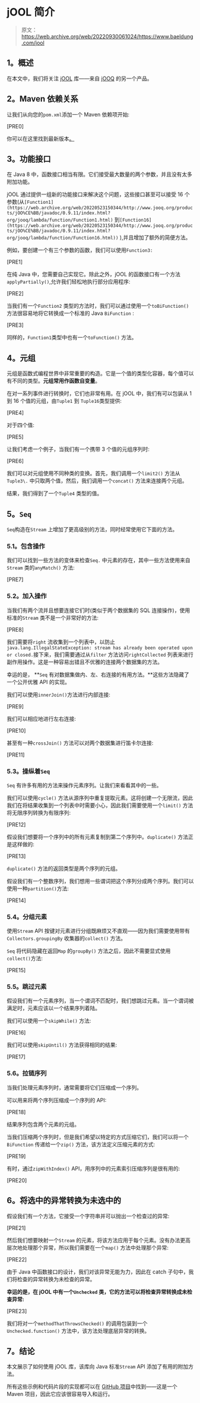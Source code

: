 # jOOL 简介

> 原文：<https://web.archive.org/web/20220930061024/https://www.baeldung.com/jool>

## **1。概述**

在本文中，我们将关注 [jOOL](https://web.archive.org/web/20220523150344/https://github.com/jOOQ/jOOL) 库——来自 [jOOQ](https://web.archive.org/web/20220523150344/https://www.jooq.org/) 的另一个产品。

## **2。Maven 依赖关系**

让我们从向您的`pom.xml`添加一个 Maven 依赖项开始:

[PRE0]

你可以在这里找到最新版本[。](https://web.archive.org/web/20220523150344/https://search.maven.org/classic/#search%7Cgav%7C1%7Cg%3A%22org.jooq%22%20AND%20a%3A%22jool%22)

## **3。功能接口**

在 Java 8 中，函数接口相当有限。它们接受最大数量的两个参数，并且没有太多附加功能。

jOOL 通过提供一组新的功能接口来解决这个问题，这些接口甚至可以接受 16 个参数(从`[Function1](https://web.archive.org/web/20220523150344/http://www.jooq.org/products/jOO%CE%BB/javadoc/0.9.11/index.html?org/jooq/lambda/function/Function1.html)` 到`[Function16](https://web.archive.org/web/20220523150344/http://www.jooq.org/products/jOO%CE%BB/javadoc/0.9.11/index.html?org/jooq/lambda/function/Function16.html))` ),并且增加了额外的简便方法。

例如，要创建一个有三个参数的函数，我们可以使用`Function3:`

[PRE1]

在纯 Java 中，您需要自己实现它。除此之外，jOOL 的函数接口有一个方法`applyPartially()`,允许我们轻松地执行部分应用程序:

[PRE2]

当我们有一个`Function2` 类型的方法时，我们可以通过使用一个`toBiFunction()`方法很容易地将它转换成一个标准的 Java `BiFunction` :

[PRE3]

同样的，`Function1`类型中也有一个`toFunction()` 方法。

## **4。元组**

元组是函数式编程世界中非常重要的构造。它是一个值的类型化容器，每个值可以有不同的类型。**元组常用作函数自变量**。

在对一系列事件进行转换时，它们也非常有用。在 jOOL 中，我们有可以包装从 1 到 16 个值的元组，由`Tuple1` 到 `Tuple16`类型提供:

[PRE4]

对于四个值:

[PRE5]

让我们考虑一个例子，当我们有一个携带 3 个值的元组序列时:

[PRE6]

我们可以对元组使用不同种类的变换。首先，我们调用一个`limit2()` 方法从`Tuple3\.` 中只取两个值，然后，我们调用一个`concat()` 方法来连接两个元组。

结果，我们得到了一个`Tuple4` 类型的值。

## **5。`Seq`**

`Seq`构造在`Stream` 上增加了更高级别的方法，同时经常使用它下面的方法。

### **5.1。包含操作**

我们可以找到一些方法的变体来检查`Seq.` 中元素的存在，其中一些方法使用来自`Stream` 类的`anyMatch()` 方法:

[PRE7]

### 5.2。加入操作

当我们有两个流并且想要连接它们时(类似于两个数据集的 SQL 连接操作)，使用标准的`Stream` 类不是一个非常好的方法:

[PRE8]

我们需要将`right` 流收集到一个列表中，以防止`java.lang.IllegalStateException: stream has already been operated upon or closed.`接下来，我们需要通过从`filter` 方法访问`rightCollected` 列表来进行副作用操作。这是一种容易出错且不优雅的连接两个数据集的方法。

幸运的是， **`Seq` 有对数据集做内、左、右连接的有用方法。**这些方法隐藏了一个公开优雅 API 的实现。

我们可以使用`innerJoin()`方法进行内部连接:

[PRE9]

我们可以相应地进行左右连接:

[PRE10]

甚至有一种`crossJoin()` 方法可以对两个数据集进行笛卡尔连接:

[PRE11]

### **5.3。操纵着`Seq`**

`Seq` 有许多有用的方法来操作元素序列。让我们来看看其中的一些。

我们可以使用`cycle()` 方法从源序列中重复提取元素。这将创建一个无限流，因此我们在将结果收集到一个列表中时需要小心，因此我们需要使用一个`limit()` 方法将无限序列转换为有限序列:

[PRE12]

假设我们想要将一个序列中的所有元素复制到第二个序列中。`duplicate()` 方法正是这样做的:

[PRE13]

`duplicate()` 方法的返回类型是两个序列的元组。

假设我们有一个整数序列，我们想用一些谓词把这个序列分成两个序列。我们可以使用一种`partition()`方法:

[PRE14]

### 5.4。分组元素

使用`Stream` API 按键对元素进行分组既麻烦又不直观——因为我们需要使用带有`Collectors.groupingBy` 收集器的`collect()` 方法。

`Seq` 将代码隐藏在返回`Map` 的`groupBy()` 方法之后，因此不需要显式使用`collect()`方法:

[PRE15]

### **5.5。跳过元素**

假设我们有一个元素序列，当一个谓词不匹配时，我们想跳过元素。当一个谓词被满足时，元素应该以一个结果序列着陆。

我们可以使用一个`skipWhile()` 方法:

[PRE16]

我们可以使用`skipUntil()` 方法获得相同的结果:

[PRE17]

### 5.6。拉链序列

当我们处理元素序列时，通常需要将它们压缩成一个序列。

可以用来将两个序列压缩成一个序列的 API:

[PRE18]

结果序列包含两个元素的元组。

当我们压缩两个序列时，但是我们希望以特定的方式压缩它们，我们可以将一个`BiFunction` 传递给一个`zip()` 方法，该方法定义压缩元素的方式:

[PRE19]

有时，通过`zipWithIndex()` API，用序列中的元素索引压缩序列是很有用的:

[PRE20]

## **6。将选中的异常转换为未选中的**

假设我们有一个方法，它接受一个字符串并可以抛出一个检查过的异常:

[PRE21]

然后我们想要映射一个`Stream` 的元素，将该方法应用于每个元素。没有办法更高层次地处理那个异常，所以我们需要在一个`map()` 方法中处理那个异常:

[PRE22]

由于 Java 中函数接口的设计，我们对该异常无能为力，因此在 catch 子句中，我们将检查的异常转换为未检查的异常。

**幸运的是，在 jOOL 中有一个`Unchecked` 类，它的方法可以将检查异常转换成未检查异常:**

[PRE23]

我们将对一个`methodThatThrowsChecked()` 的调用包装到一个`Unchecked.function()` 方法中，该方法处理底层异常的转换。

## **7。结论**

本文展示了如何使用 jOOL 库，该库向 Java 标准`Stream` API 添加了有用的附加方法。

所有这些示例和代码片段的实现都可以在 [GitHub 项目](https://web.archive.org/web/20220523150344/https://github.com/eugenp/tutorials/tree/master/libraries-5)中找到——这是一个 Maven 项目，因此它应该很容易导入和运行。